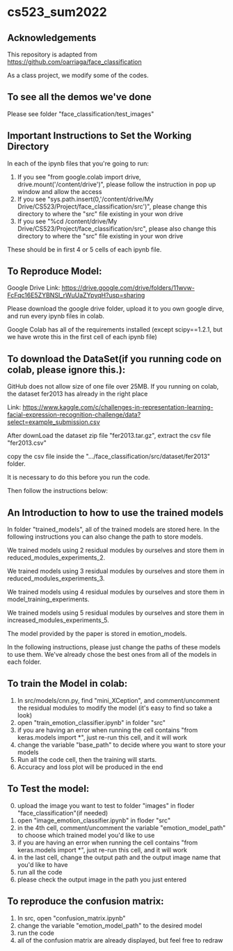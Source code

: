 # cs523_sum2022

## Acknowledgements
This repository is adapted from https://github.com/oarriaga/face_classification

As a class project, we modify some of the codes.


## To see all the demos we've done
Please see folder "face_classification/test_images"

## Important Instructions to Set the Working Directory
In each of the ipynb files that you're going to run:

1. If you see "from google.colab import drive, drive.mount('/content/drive')", please follow the instruction in pop up window and allow the access
2. If you see "sys.path.insert(0,'/content/drive/My Drive/CS523/Project/face_classification/src')", please change this directory to where the "src" file existing in your won drive
3. If you see "%cd /content/drive/My Drive/CS523/Project/face_classification/src", please also change this directory to where the "src" file existing in your won drive

These should be in first 4 or 5 cells of each ipynb file.


## To Reproduce Model:
Google Drive Link: https://drive.google.com/drive/folders/11wvw-FcFqc16E5ZYBNSI_rWuUaZYpyqH?usp=sharing

Please download the google drive folder, upload it to you own google dirve, and run every ipynb files in colab.

Google Colab has all of the requirements installed (except scipy==1.2.1, but we have wrote this in the first cell of each ipynb file)

## To download the DataSet(if you running code on colab, please ignore this.):

GitHub does not allow size of one file over 25MB. If you running on colab, the dataset fer2013 has already in the right place 

Link: https://www.kaggle.com/c/challenges-in-representation-learning-facial-expression-recognition-challenge/data?select=example_submission.csv

After downLoad the dataset zip file "fer2013.tar.gz", extract the csv file "fer2013.csv"

copy the csv file inside the ".../face_classification/src/dataset/fer2013" folder.

It is necessary to do this before you run the code.

Then follow the instructions below:


## An Introduction to how to use the trained models

In folder "trained_models", all of the trained models are stored here. In the following instructions you can also change the path to store models.

We trained models using 2 residual modules by ourselves and store them in reduced_modules_experiments_2.

We trained models using 3 residual modules by ourselves and store them in reduced_modules_experiments_3.

We trained models using 4 residual modules by ourselves and store them in model_training_experiments.

We trained models using 5 residual modules by ourselves and store them in increased_modules_experiments_5.

The model provided by the paper is stored in emotion_models.
 
In the following instructions, please just change the paths of these models to use them. We've already chose the best ones from all of the models in each folder.
 
	 
## To train the Model in colab:
1. In src/models/cnn.py, find "mini_XCeption", and comment/uncomment the residual modules to modify the model (it's easy to find so take a look)
2. open "train_emotion_classifier.ipynb" in folder "src"
3. if you are having an error when running the cell contains "from keras.models import *", just re-run this cell, and it will work
4. change the variable "base_path" to decide where you want to store your models
4. Run all the code cell, then the training will starts. 
5. Accuracy and loss plot will be produced in the end 

## To Test the model:
0. upload the image you want to test to folder "images" in floder "face_classification"(if needed)
1. open "image_emotion_classifier.ipynb" in floder "src"
2. in the 4th cell, comment/uncomment the variable "emotion_model_path" to choose which trained model you'd like to use
3. if you are having an error when running the cell contains "from keras.models import *", just re-run this cell, and it will work
4. in the last cell, change the output path and the output image name that you'd like to have
5. run all the code
6. please check the output image in the path you just entered

## To reproduce the confusion matrix:
1. In src, open "confusion_matrix.ipynb"
2. change the variable "emotion_model_path" to the desired model
3. run the code
4. all of the confusion matrix are already displayed, but feel free to redraw
